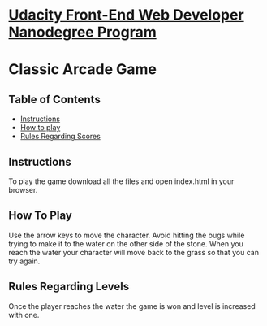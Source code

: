 # [Udacity Front-End Web Developer Nanodegree Program](https://in.udacity.com/course/front-end-web-developer-nanodegree--nd001)
# Classic Arcade Game 

## Table of Contents

* [Instructions](#instructions)
* [How to play](#howtoplay)
* [Rules Regarding Scores](#rulesregardingscores)

## Instructions
To play the game download all the files and open index.html in your browser. 

## How To Play
 Use the arrow keys to move the character. Avoid hitting the bugs while trying to make it to the water on the other side of the stone. When you reach the water your character will move back to the grass so that you can try again.

## Rules Regarding Levels
Once the player reaches the water the game is won and level is increased with one.

